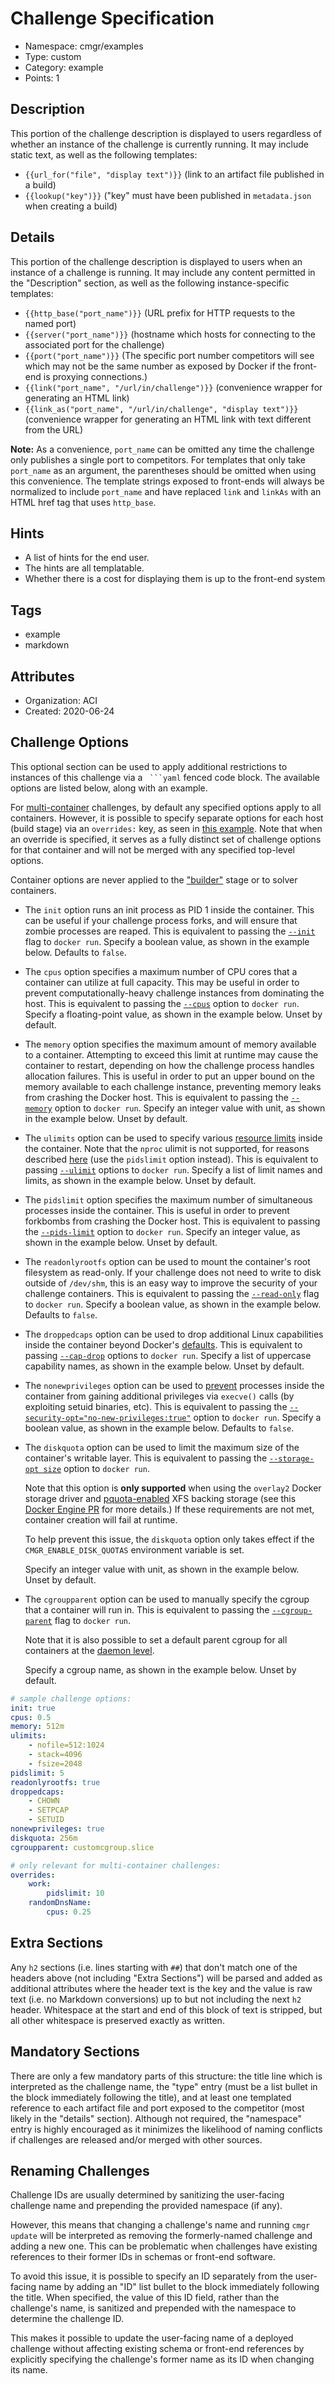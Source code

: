 # Challenge Specification

- Namespace: cmgr/examples
- Type: custom
- Category: example
- Points: 1

## Description

This portion of the challenge description is displayed to users regardless of whether an instance of the challenge is currently running. It may include static text, as well as the following templates:

- `{{url_for("file", "display text")}}` (link to an artifact file published in a build)
- `{{lookup("key")}}` ("key" must have been published in `metadata.json` when creating a build)

## Details

This portion of the challenge description is displayed to users when an instance of a challenge is
running. It may include any content permitted in the "Description" section, as well as the following
instance-specific templates:

- `{{http_base("port_name")}}` (URL prefix for HTTP requests to the named port)
- `{{server("port_name")}}` (hostname which hosts for connecting to the
associated port for the challenge)
- `{{port("port_name")}}` (The specific port number competitors will see which
may not be the same number as exposed by Docker if the front-end is proxying
connections.)
- `{{link("port_name", "/url/in/challenge")}}` (convenience wrapper for generating an HTML link)
- `{{link_as("port_name", "/url/in/challenge", "display text")}}` (convenience
wrapper for generating an HTML link with text different from the URL)

**Note:** As a convenience, `port_name` can be omitted any time the challenge only
publishes a single port to competitors.  For templates that only take
`port_name` as an argument, the parentheses should be omitted when using this
convenience.  The template strings exposed to front-ends will always be
normalized to include `port_name` and have replaced `link` and `linkAs` with
an HTML href tag that uses `http_base`.

## Hints

- A list of hints for the end user.
- The hints are all templatable.
- Whether there is a cost for displaying them is up to the front-end system

## Tags

- example
- markdown

## Attributes

- Organization: ACI
- Created: 2020-06-24

## Challenge Options

This optional section can be used to apply additional restrictions to instances of this challenge
via a ```` ```yaml```` fenced code block. The available options are listed below, along with an
example.

For [multi-container](./custom/README.md) challenges, by default any specified options apply to all
containers. However, it is possible to specify separate options for each host (build stage) via an
`overrides:` key, as seen in [this example](./multi/problem.md). Note that when an override is
specified, it serves as a fully distinct set of challenge options for that container and will not be
merged with any specified top-level options.

Container options are never applied to the ["builder"](./custom/README.md) stage or to solver
containers.

- The `init` option runs an init process as PID 1 inside the container. This can be useful if your
  challenge process forks, and will ensure that zombie processes are reaped. This is equivalent to
  passing the [`--init`](https://docs.docker.com/engine/reference/run/#specify-an-init-process) flag
  to `docker run`. Specify a boolean value, as shown in the example below. Defaults to `false`.

- The `cpus` option specifies a maximum number of CPU cores that a container can utilize at full
  capacity. This may be useful in order to prevent computationally-heavy challenge instances from
  dominating the host. This is equivalent to passing the
  [`--cpus`](https://docs.docker.com/engine/reference/run/#cpu-period-constraint) option to `docker
  run`. Specify a floating-point value, as shown in the example below. Unset by default.

- The `memory` option specifies the maximum amount of memory available to a container. Attempting to
  exceed this limit at runtime may cause the container to restart, depending on how the challenge
  process handles allocation failures. This is useful in order to put an upper bound on the memory
  available to each challenge instance, preventing memory leaks from crashing the Docker host. This
  is equivalent to passing the
  [`--memory`](https://docs.docker.com/engine/reference/run/#user-memory-constraints) option to
  `docker run`. Specify an integer value with unit, as shown in the example below. Unset by default.

- The `ulimits` option can be used to specify various [resource
  limits](https://access.redhat.com/solutions/61334) inside the container. Note that the `nproc`
  ulimit is not supported, for reasons described
  [here](https://docs.docker.com/engine/reference/commandline/run/#for-nproc-usage) (use the
  `pidslimit` option instead). This is equivalent to passing
  [`--ulimit`](https://docs.docker.com/engine/reference/commandline/run/#set-ulimits-in-container---ulimit)
  options to `docker run`. Specify a list of limit names and limits, as shown in the example below.
  Unset by default.

- The `pidslimit` option specifies the maximum number of simultaneous processes inside the
  container. This is useful in order to prevent forkbombs from crashing the Docker host. This is
  equivalent to passing the
  [`--pids-limit`](https://docs.docker.com/engine/reference/commandline/run/) option to `docker
  run`. Specify an integer value, as shown in the example below. Unset by default.

- The `readonlyrootfs` option can be used to mount the container's root filesystem as read-only. If
  your challenge does not need to write to disk outside of `/dev/shm`, this is an easy way to
  improve the security of your challenge containers. This is equivalent to passing the
  [`--read-only`](https://docs.docker.com/engine/reference/commandline/run/) flag to `docker run`.
  Specify a boolean value, as shown in the example below. Defaults to `false`.

- The `droppedcaps` option can be used to drop additional Linux capabilities inside the container
  beyond Docker's
  [defaults](https://docs.docker.com/engine/reference/run/#runtime-privilege-and-linux-capabilities).
  This is equivalent to passing
  [`--cap-drop`](https://docs.docker.com/engine/reference/run/#runtime-privilege-and-linux-capabilities)
  options to `docker run`. Specify a list of uppercase capability names, as shown in the example
  below. Unset by default.

- The `nonewprivileges` option can be used to
  [prevent](https://www.kernel.org/doc/html/latest/userspace-api/no_new_privs.html) processes inside
  the container from gaining additional privileges via `execve()` calls (by exploiting setuid
  binaries, etc). This is equivalent to passing the
  [`--security-opt="no-new-privileges:true"`](https://docs.docker.com/engine/reference/run/#security-configuration)
  option to `docker run`. Specify a boolean value, as shown in the example below. Defaults to
  `false`.

- The `diskquota` option can be used to limit the maximum size of the container's writable layer.
  This is equivalent to passing the [`--storage-opt
  size`](https://docs.docker.com/engine/reference/commandline/run/#set-storage-driver-options-per-container)
  option to `docker run`.

  Note that this option is **only supported** when using the `overlay2` Docker storage driver and
  [pquota-enabled](https://access.redhat.com/documentation/en-us/red_hat_enterprise_linux/7/html/storage_administration_guide/xfsquota)
  XFS backing storage (see this [Docker Engine PR](https://github.com/moby/moby/pull/24771) for more
  details.) If these requirements are not met, container creation will fail at runtime.

  To help prevent this issue, the `diskquota` option only takes effect if the
  `CMGR_ENABLE_DISK_QUOTAS` environment variable is set.

  Specify an integer value with unit, as shown in the example below. Unset by default.

- The `cgroupparent` option can be used to manually specify the cgroup that a container will run in.
  This is equivalent to passing the
  [`--cgroup-parent`](https://docs.docker.com/engine/reference/run/#specify-custom-cgroups) flag to
  `docker run`.

  Note that it is also possible to set a default parent cgroup for all containers at the [daemon
  level](https://docs.docker.com/engine/reference/commandline/dockerd/#default-cgroup-parent).

  Specify a cgroup name, as shown in the example below. Unset by default.

```yaml
# sample challenge options:
init: true
cpus: 0.5
memory: 512m
ulimits:
    - nofile=512:1024
    - stack=4096
    - fsize=2048
pidslimit: 5
readonlyrootfs: true
droppedcaps:
    - CHOWN
    - SETPCAP
    - SETUID
nonewprivileges: true
diskquota: 256m
cgroupparent: customcgroup.slice

# only relevant for multi-container challenges:
overrides:
    work:
        pidslimit: 10
    randomDnsName:
        cpus: 0.25
```

## Extra Sections

Any `h2` sections (i.e. lines starting with `##`) that don't match one of the
headers above (not including "Extra Sections") will be parsed and added as
additional attributes where the header text is the key and the value is raw
text (i.e. no Markdown conversions) up to but not including the next `h2`
header.  Whitespace at the start and end of this block of text is stripped,
but all other whitespace is preserved exactly as written.

## Mandatory Sections

There are only a few mandatory parts of this structure: the title line which
is interpreted as the challenge name, the "type" entry (must be a list bullet
in the block immediately following the title), and at least one templated
reference to each artifact file and port exposed to the competitor (most
likely in the "details" section).  Although not required, the "namespace"
entry is highly encouraged as it minimizes the likelihood of naming conflicts
if challenges are released and/or merged with other sources.

## Renaming Challenges

Challenge IDs are usually determined by sanitizing the user-facing challenge name
and prepending the provided namespace (if any).

However, this means that changing a challenge's name and running `cmgr update` will be
interpreted as removing the formerly-named challenge and adding a new one. This can be problematic
when challenges have existing references to their former IDs in schemas or front-end software.

To avoid this issue, it is possible to specify an ID separately from the user-facing name
by adding an "ID" list bullet to the block immediately following the title. When specified, the
value of this ID field, rather than the challenge's name, is sanitized and prepended with the
namespace to determine the challenge ID.

This makes it possible to update the user-facing name of a deployed challenge without
affecting existing schema or front-end references by explicitly specifying the challenge's
former name as its ID when changing its name.
